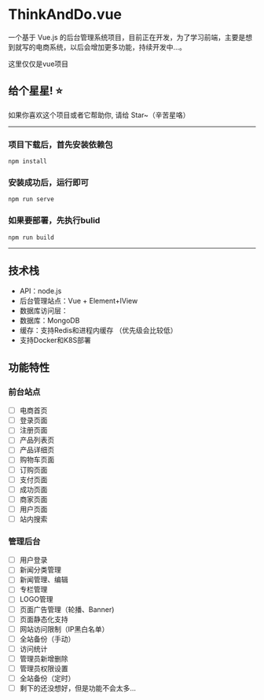 # ThinkAndDo.vue

一个基于 Vue.js 的后台管理系统项目，目前正在开发，为了学习前端，主要是想到就写的电商系统，以后会增加更多功能，持续开发中...。

这里仅仅是vue项目

## 给个星星! ⭐️

如果你喜欢这个项目或者它帮助你, 请给 Star~（辛苦星咯）

------

### 项目下载后，首先安装依赖包

```
npm install
```

### 安装成功后，运行即可

```
npm run serve
```

### 如果要部署，先执行bulid

```
npm run build
```

------

## 技术栈

- API：node.js
- 后台管理站点：Vue + Element+IView
- 数据库访问层： 
- 数据库：MongoDB
- 缓存：支持Redis和进程内缓存 （优先级会比较低）
- 支持Docker和K8S部署

## 功能特性

### 前台站点

- [ ]  电商首页
- [ ]  登录页面
- [ ]  注册页面
- [ ]  产品列表页
- [ ]  产品详细页
- [ ]  购物车页面
- [ ]  订购页面
- [ ]  支付页面
- [ ]  成功页面
- [ ]  商家页面
- [ ]  用户页面
- [ ]  站内搜索

### 管理后台

- [ ]  用户登录
- [ ]  新闻分类管理
- [ ]  新闻管理、编辑
- [ ]  专栏管理
- [ ]  LOGO管理
- [ ]  页面广告管理（轮播、Banner)
- [ ]  页面静态化支持
- [ ]  网站访问限制（IP黑白名单）
- [ ]  全站备份（手动）
- [ ]  访问统计
- [ ]  管理员新增删除
- [ ]  管理员权限设置
- [ ]  全站备份（定时）
- [ ]  剩下的还没想好，但是功能不会太多...